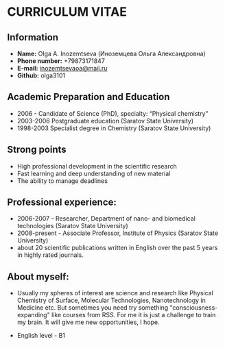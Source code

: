 # CURRICULUM VITAE
## Information
* **Name:** Olga A. Inozemtseva (Иноземцева Ольга Александровна)
* **Phone number:** +79873171847
* **E-mail:** inozemtsevaoa@mail.ru
* **Github:** olga3101

## Academic Preparation and Education
* 2006 - Candidate of Science (PhD), specialty: “Physical chemistry”
* 2003-2006 Postgraduate education (Saratov State University)
* 1998-2003 Specialist degree in Chemistry (Saratov State University)

## Strong points
* High professional development in the scientific research
* Fast learning and deep understanding of new material
* The ability to manage deadlines

## Professional experience:
* 2006-2007 - Researcher, Department of nano- and biomedical technologies (Saratov State University)
* 2008-present - Associate Professor, Institute of Physics (Saratov State University)
* about 20 scientific publications written in English over the past 5 years in highly rated journals.

## About myself:
* Usually  my spheres of interest are science and research like Physical Chemistry of Surface, Molecular Technologies, Nanotechnology in Medicine etc. But sometimes you need try something "consciousness-expanding" like courses from RSS. For me it is just a challenge to train my brain. It will give me new opportunities, I hope. 

* English level - B1
